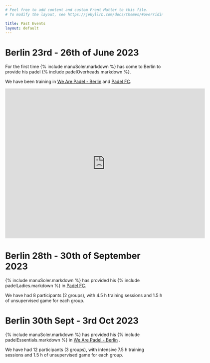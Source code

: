 ```yaml
---
# Feel free to add content and custom Front Matter to this file.
# To modify the layout, see https://jekyllrb.com/docs/themes/#overriding-theme-defaults

title: Past Events
layout: default
---
```


# Berlin 23rd - 26th of June 2023
For the first time {% include manuSoler.markdown %} has come to Berlin to provide his padel {% include padelOverheads.markdown %}.

We have been training in <a href="https://wearepadel.com/de/berlin" target="_blank">We Are Padel - Berlin</a> and <a href="https://padelfc.com/" target="_blank">Padel FC</a>.
<iframe src="https://drive.google.com/file/d/1TfiEWyFO7fJGN2qtdoqy1Mo84NuloSOH/preview" width="640" height="480" frameBorder="0"></iframe>


# Berlin 28th - 30th of September 2023
{% include manuSoler.markdown %} has provided his {% include padelLadies.markdown %} in <a href="https://padelfc.com/" target="_blank">Padel FC</a>.

We have had 8 participants (2 groups), with 4.5 h training sessions and 1.5 h of unsupervised game for each group.

# Berlin 30th Sept - 3rd Oct 2023
{% include manuSoler.markdown %} has provided his {% include padelEssentials.markdown %} in <a href="https://wearepadel.com/de/berlin" target="_blank">We Are Padel - Berlin</a> .

We have had 12 participants (3 groups), with intensive 7.5 h training sessions and 1.5 h of unsupervised game for each group.
